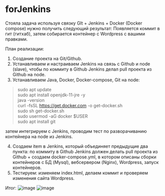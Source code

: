 # forJenkins
Стояла задача используя связку GIt + Jenkins + Docker (Docker compose) нужно получить следующий результат:
Появляется коммит в гит (гитхаб), затем собирается контейнер с Wordpress с вашими правками. 

План реализации:
1. Создание проекта на Git/Github.
2. Устанавливаем и настраиваем Jenkins на связь с Github и node (slave), чтобы по коммиту в Github Jenkins делал pull проекта из Github на node.
3. Устанавливаем Java, Docker, Docker-compose, Git на node:<br/>
>sudo apt update<br/>
sudo apt install openjdk-11-jre -y<br/>
java -version<br/>
curl -fsSL https://get.docker.com -o get-docker.sh<br/>
sudo sh get-docker.sh<br/>
sudo usermod -aG docker $USER<br/>
>sudo apt install git<br/>
>
затем интегрируем с Jenkins, проводим тест по разворачиванию контейнера на node из Jenkins.<br/>

4. Создаем item в Jenkins, который объединяет предыдущие два пункта: по коммиту в Github Jenkins должен делать pull проекта из Github + 
создаем docker-compose.yml, в котором описаны сборки контейнеров с БД (Mysql), вебсервером (Nginx), Wordpress, запуск контейнеров.
5. Тестируем: изменяем index.html, делаем коммит и проверяем изменения сайта Wordpress.

Итог:
![image](https://user-images.githubusercontent.com/97964258/200326883-43f369ea-ad79-4ef8-8298-5c3ad1959455.png)
![image](https://user-images.githubusercontent.com/97964258/200327135-9a7216e6-1628-49fc-a110-635e417ffdfe.png)
